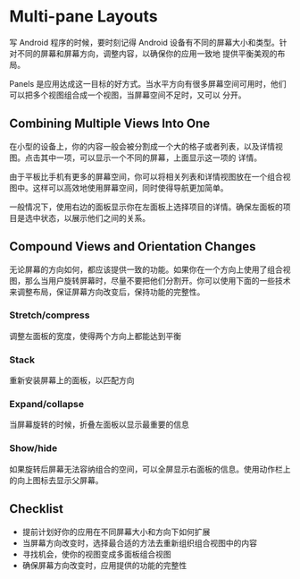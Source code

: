 # Multi-pane Layouts

写 Android 程序的时候，要时刻记得 Android 设备有不同的屏幕大小和类型。针对不同的屏幕和屏幕方向，调整内容，以确保你的应用一致地
提供平衡美观的布局。

Panels 是应用达成这一目标的好方式。当水平方向有很多屏幕空间可用时，他们可以把多个视图组合成一个视图，当屏幕空间不足时，又可以
分开。

## Combining Multiple Views Into One
在小型的设备上，你的内容一般会被分割成一个大的格子或者列表，以及详情视图。点击其中一项，可以显示一个不同的屏幕，上面显示这一项的
详情。

由于平板比手机有更多的屏幕空间，你可以将相关列表和详情视图放在一个组合视图中。这样可以高效地使用屏幕空间，同时使得导航更加简单。

一般情况下，使用右边的面板显示你在左面板上选择项目的详情。确保左面板的项目是选中状态，以展示他们之间的关系。

## Compound Views and Orientation Changes
无论屏幕的方向如何，都应该提供一致的功能。如果你在一个方向上使用了组合视图，那么当用户旋转屏幕时，尽量不要把他们分割开。你可以使用下面的一些技术来调整布局，保证屏幕方向改变后，保持功能的完整性。

### Stretch/compress
调整左面板的宽度，使得两个方向上都能达到平衡

### Stack
重新安装屏幕上的面板，以匹配方向

### Expand/collapse
当屏幕旋转的时候，折叠左面板以显示最重要的信息

### Show/hide
如果旋转后屏幕无法容纳组合的空间，可以全屏显示右面板的信息。使用动作栏上的向上图标去显示父屏幕。

## Checklist
* 提前计划好你的应用在不同屏幕大小和方向下如何扩展
* 当屏幕方向改变时，选择最合适的方法去重新组织组合视图中的内容
* 寻找机会，使你的视图变成多面板组合视图
* 确保屏幕方向改变时，应用提供的功能的完整性
